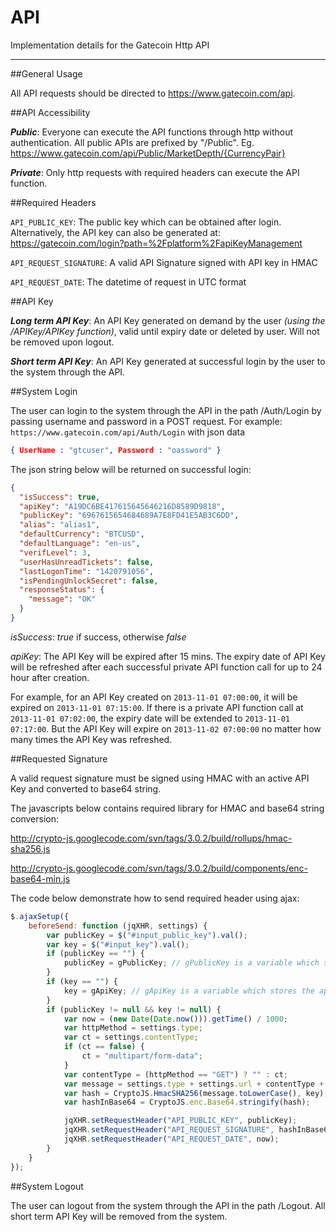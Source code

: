 API
===

Implementation details for the Gatecoin Http API

---
##General Usage

All API requests should be directed to https://www.gatecoin.com/api.


##API Accessibility

__*Public*__: Everyone can execute the API functions through http without authentication. All public APIs are prefixed by "/Public". Eg. https://www.gatecoin.com/api/Public/MarketDepth/{CurrencyPair}

__*Private*__: Only http requests with required headers can execute the API function.


##Required Headers

`API_PUBLIC_KEY`: The public key which can be obtained after login. Alternatively, the API key can also be generated at:  https://gatecoin.com/login?path=%2Fplatform%2FapiKeyManagement

`API_REQUEST_SIGNATURE`: A valid API Signature signed with API key in HMAC

`API_REQUEST_DATE`: The datetime of request in UTC format


##API Key

__*Long term API Key*__: An API Key generated on demand by the user *(using the /APIKey/APIKey function)*, valid until expiry date or deleted by user. Will not be removed upon logout.

__*Short term API Key*__: An API Key generated at successful login by the user to the system through the API.

##System Login

The user can login to the system through the API in the path /Auth/Login by passing username and password in a POST request. For example: `https://www.gatecoin.com/api/Auth/Login` with json data 
```json
{ UserName : "gtcuser", Password : "oassword" }
```
The json string below will be returned on successful login:
```json
{
  "isSuccess": true,
  "apiKey": "A19DC6BE417615645646216D8589D9818",
  "publicKey": "6967615654684689A7E8FD41E5AB3C6DD",
  "alias": "alias1",
  "defaultCurrency": "BTCUSD",
  "defaultLanguage": "en-us",
  "verifLevel": 3,
  "userHasUnreadTickets": false,
  "lastLogonTime": "1420791056",
  "isPendingUnlockSecret": false,
  "responseStatus": {
    "message": "OK"
  }
}
```

*isSuccess*: *true* if success, otherwise *false*

*apiKey*: The API Key will be expired after 15 mins. The expiry date of API Key will be refreshed after each successful private API function call for up to 24 hour after creation.

For example, for an API Key created on `2013-11-01 07:00:00`, it will be expired on `2013-11-01 07:15:00`. If there is a private API function call at `2013-11-01 07:02:00`, the expiry date will be extended to `2013-11-01 07:17:00`. But the API Key will expire on `2013-11-02 07:00:00` no matter how many times the API Key was refreshed.

##Requested Signature

A valid request signature must be signed using HMAC with an active API Key and converted to base64 string.

The javascripts below contains required library for HMAC and base64 string conversion:

http://crypto-js.googlecode.com/svn/tags/3.0.2/build/rollups/hmac-sha256.js

http://crypto-js.googlecode.com/svn/tags/3.0.2/build/components/enc-base64-min.js

The code below demonstrate how to send required header using ajax:

```javascript
$.ajaxSetup({
	beforeSend: function (jqXHR, settings) {
		var publicKey = $("#input_public_key").val();
		var key = $("#input_key").val();
		if (publicKey == "") {
			publicKey = gPublicKey; // gPublicKey is a variable which stores the publicKey when login
		}
		if (key == "") {
			key = gApiKey; // gApiKey is a variable which stores the apiKey when login
		}
		if (publicKey != null && key != null) {
			var now = (new Date(Date.now())).getTime() / 1000;
			var httpMethod = settings.type;
			var ct = settings.contentType;
			if (ct == false) {
				ct = "multipart/form-data";
			}
			var contentType = (httpMethod == "GET") ? "" : ct;
			var message = settings.type + settings.url + contentType + now;
			var hash = CryptoJS.HmacSHA256(message.toLowerCase(), key);
			var hashInBase64 = CryptoJS.enc.Base64.stringify(hash);

			jqXHR.setRequestHeader("API_PUBLIC_KEY", publicKey);
			jqXHR.setRequestHeader("API_REQUEST_SIGNATURE", hashInBase64);
			jqXHR.setRequestHeader("API_REQUEST_DATE", now);
		}
	}
});
```
##System Logout

The user can logout from the system through the API in the path /Logout. All short term API Key will be removed from the system.



